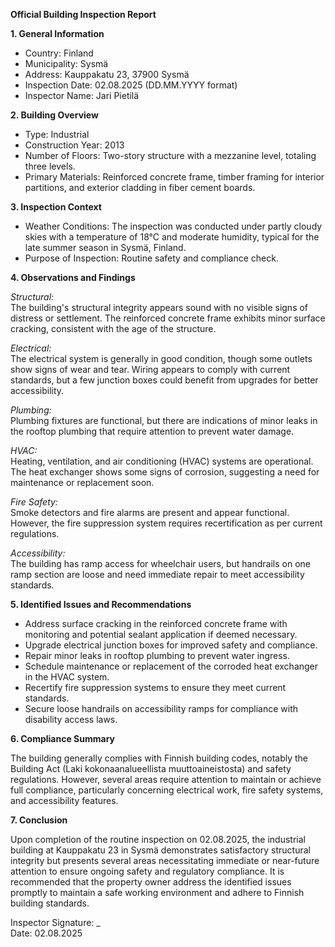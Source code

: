 **Official Building Inspection Report**

**1. General Information**

- Country: Finland
- Municipality: Sysmä
- Address: Kauppakatu 23, 37900 Sysmä
- Inspection Date: 02.08.2025 (DD.MM.YYYY format)
- Inspector Name: Jari Pietilä

**2. Building Overview**

- Type: Industrial
- Construction Year: 2013
- Number of Floors: Two-story structure with a mezzanine level, totaling three levels.
- Primary Materials: Reinforced concrete frame, timber framing for interior partitions, and exterior cladding in fiber cement boards.

**3. Inspection Context**

- Weather Conditions: The inspection was conducted under partly cloudy skies with a temperature of 18°C and moderate humidity, typical for the late summer season in Sysmä, Finland.
- Purpose of Inspection: Routine safety and compliance check.

**4. Observations and Findings**

*Structural:*  
The building's structural integrity appears sound with no visible signs of distress or settlement. The reinforced concrete frame exhibits minor surface cracking, consistent with the age of the structure.

*Electrical:*  
The electrical system is generally in good condition, though some outlets show signs of wear and tear. Wiring appears to comply with current standards, but a few junction boxes could benefit from upgrades for better accessibility.

*Plumbing:*  
Plumbing fixtures are functional, but there are indications of minor leaks in the rooftop plumbing that require attention to prevent water damage.

*HVAC:*  
Heating, ventilation, and air conditioning (HVAC) systems are operational. The heat exchanger shows some signs of corrosion, suggesting a need for maintenance or replacement soon.

*Fire Safety:*  
Smoke detectors and fire alarms are present and appear functional. However, the fire suppression system requires recertification as per current regulations.

*Accessibility:*  
The building has ramp access for wheelchair users, but handrails on one ramp section are loose and need immediate repair to meet accessibility standards.

**5. Identified Issues and Recommendations**

- Address surface cracking in the reinforced concrete frame with monitoring and potential sealant application if deemed necessary.
- Upgrade electrical junction boxes for improved safety and compliance.
- Repair minor leaks in rooftop plumbing to prevent water ingress.
- Schedule maintenance or replacement of the corroded heat exchanger in the HVAC system.
- Recertify fire suppression systems to ensure they meet current standards.
- Secure loose handrails on accessibility ramps for compliance with disability access laws.

**6. Compliance Summary**

The building generally complies with Finnish building codes, notably the Building Act (Laki kokonaanalueellista muuttoaineistosta) and safety regulations. However, several areas require attention to maintain or achieve full compliance, particularly concerning electrical work, fire safety systems, and accessibility features.

**7. Conclusion**

Upon completion of the routine inspection on 02.08.2025, the industrial building at Kauppakatu 23 in Sysmä demonstrates satisfactory structural integrity but presents several areas necessitating immediate or near-future attention to ensure ongoing safety and regulatory compliance. It is recommended that the property owner address the identified issues promptly to maintain a safe working environment and adhere to Finnish building standards.

Inspector Signature: _  
Date: 02.08.2025